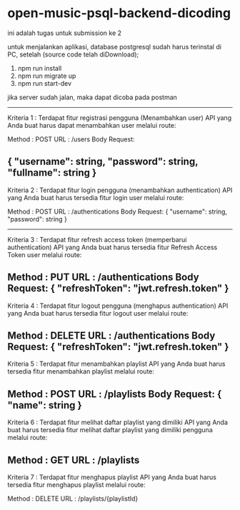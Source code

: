 # open-music-psql-backend-dicoding
ini adalah tugas untuk submission ke 2 

untuk menjalankan aplikasi, database postgresql sudah  harus terinstal di PC, setelah 
(source code telah diDownload);
1. npm run install
2. npm run migrate up
3. npm run start-dev

jika server sudah jalan, maka dapat dicoba pada postman

---------------------------------------------------------------------------------------------------------------
Kriteria 1 : Terdapat fitur registrasi pengguna (Menambahkan user)
API yang Anda buat harus dapat menambahkan user melalui route:

Method : POST
URL : /users
Body Request:

{
    "username": string,
    "password": string,
    "fullname": string
}
----------------------------------------------------------------------------------------------------------------
Kriteria 2 : Terdapat fitur login pengguna (menambahkan authentication)
API yang Anda buat harus tersedia fitur login user melalui route:

Method : POST
URL : /authentications
Body Request:
{
    "username": string,
    "password": string
}

------------------------------------------------------------------------------------------------------------------
Kriteria 3 : Terdapat fitur refresh access token (memperbarui authentication)
API yang Anda buat harus tersedia fitur Refresh Access Token user melalui route:

Method : PUT
URL : /authentications
Body Request:
{
    "refreshToken": "jwt.refresh.token"
}
-------------------------------------------------------------------------------------------------------------------
Kriteria 4 : Terdapat fitur logout pengguna (menghapus authentication)
API yang Anda buat harus tersedia fitur logout user melalui route:

Method : DELETE
URL : /authentications
Body Request:
{
    "refreshToken": "jwt.refresh.token"
}
--------------------------------------------------------------------------------------------------------------------
Kriteria 5 : Terdapat fitur menambahkan playlist 
API yang Anda buat harus tersedia fitur menambahkan playlist melalui route:

Method : POST
URL : /playlists
Body Request:
{
    "name": string
}
---------------------------------------------------------------------------------------------------------------------

Kriteria 6 : Terdapat fitur melihat daftar playlist yang dimiliki 
API yang Anda buat harus tersedia fitur melihat daftar playlist yang dimiliki pengguna melalui route:

Method : GET
URL : /playlists
----------------------------------------------------------------------------------------------------------------------
Kriteria 7 : Terdapat fitur menghapus playlist 
API yang Anda buat harus tersedia fitur menghapus playlist melalui route:

Method : DELETE
URL : /playlists/{playlistId}
